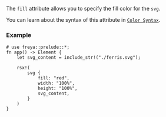 The `fill` attribute allows you to specify the fill color for the `svg`.

You can learn about the syntax of this attribute in [`Color Syntax`](crate::_docs::color_syntax).

### Example

```rust, no_run
# use freya::prelude::*;
fn app() -> Element {
    let svg_content = include_str!("./ferris.svg");

    rsx!(
        svg {
            fill: "red",
            width: "100%",
            height: "100%",
            svg_content,
        }
    )
}
```
